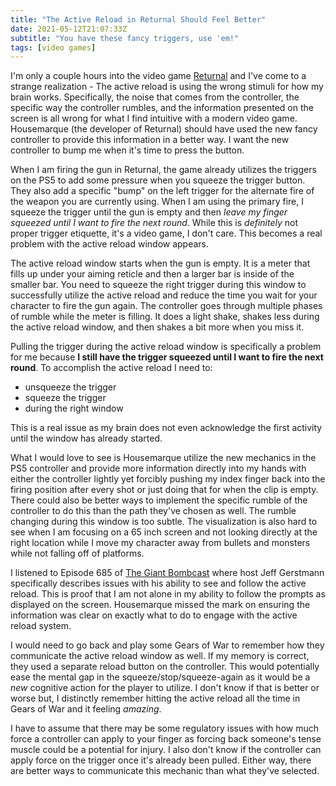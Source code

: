 ```yaml
---
title: "The Active Reload in Returnal Should Feel Better"
date: 2021-05-12T21:07:33Z
subtitle: "You have these fancy triggers, use 'em!"
tags: [video games]
---
```


I'm only a couple hours into the video game [Returnal](https://en.wikipedia.org/wiki/Returnal_(video_game)) and I've come to a strange realization - The active reload is using the wrong stimuli for how my brain works. Specifically, the noise that comes from the controller, the specific way the controller rumbles, and the information presented on the screen is all wrong for what I find intuitive with a modern video game. Housemarque (the developer of Returnal) should have used the new fancy controller to provide this information in a better way. I want the new controller to bump me when it's time to press the button.

When I am firing the gun in Returnal, the game already utilizes the triggers on the PS5 to add some pressure when you squeeze the trigger button. They also add a specific "bump" on the left trigger for the alternate fire of the weapon you are currently using. When I am using the primary fire, I squeeze the trigger until the gun is empty and then _leave my finger squeezed until I want to fire the next round_. While this is _definitely_ not proper trigger etiquette, it's a video game, I don't care. This becomes a real problem with the active reload window appears.

The active reload window starts when the gun is empty. It is a meter that fills up under your aiming reticle and then a larger bar is inside of the smaller bar. You need to squeeze the right trigger during this window to successfully utilize the active reload and reduce the time you wait for your character to fire the gun again. The controller goes through multiple phases of rumble while the meter is filling. It does a light shake, shakes less during the active reload window, and then shakes a bit more when you miss it.

Pulling the trigger during the active reload window is specifically a problem for me because **I still have the trigger squeezed until I want to fire the next round**. To accomplish the active reload I need to:

- unsqueeze the trigger
- squeeze the trigger
- during the right window

This is a real issue as my brain does not even acknowledge the first activity until the window has already started.

What I would love to see is Housemarque utilize the new mechanics in the PS5 controller and provide more information directly into my hands with either the controller lightly yet forcibly pushing my index finger back into the firing position after every shot or just doing that for when the clip is empty. There could also be better ways to implement the specific rumble of the controller to do this than the path they've chosen as well. The rumble changing during this window is too subtle. The visualization is also hard to see when I am focusing on a 65 inch screen and not looking directly at the right location while I move my character away from bullets and monsters while not falling off of platforms.

I listened to Episode 685 of [The Giant Bombcast](https://www.giantbomb.com/shows/685-i-did-it-for-the-grookey/2970-21085/) where host Jeff Gerstmann specifically describes issues with his ability to see and follow the active reload. This is proof that I am not alone in my ability to follow the prompts as displayed on the screen. Housemarque missed the mark on ensuring the information was clear on exactly what to do to engage with the active reload system.

I would need to go back and play some Gears of War to remember how they communicate the active reload window as well. If my memory is correct, they used a separate reload button on the controller. This would potentially ease the mental gap in the squeeze/stop/squeeze-again as it would be a _new_ cognitive action for the player to utilize. I don't know if that is better or worse but, I distinctly remember hitting the active reload all the time in Gears of War and it feeling _amazing_.

I have to assume that there may be some regulatory issues with how much force a controller can apply to your finger as forcing back someone's tense muscle could be a potential for injury. I also don't know if the controller can apply force on the trigger once it's already been pulled. Either way, there are better ways to communicate this mechanic than what they've selected.

